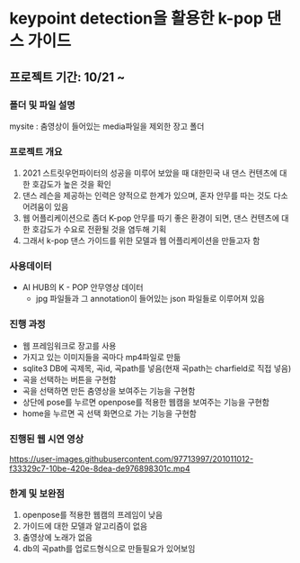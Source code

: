 # keypoint detection을 활용한 k-pop 댄스 가이드

## 프로젝트 기간: 10/21 ~

### 폴더 및 파일 설명
mysite : 춤영상이 들어있는 media파일을 제외한 장고 폴더

### 프로젝트 개요
1. 2021 스트릿우먼파이터의 성공을 미루어 보았을 때 대한민국 내 댄스 컨텐츠에 대한 호감도가 높은 것을 확인
2. 댄스 레슨을 제공하는 인력은 양적으로 한계가 있으며, 혼자 안무를 따는 것도 다소 어려움이 있음
3. 웹 어플리케이션으로 좀더 K-pop 안무를 따기 좋은 환경이 되면, 댄스 컨텐츠에 대한 호감도가 수요로 전환될 것을 염두해 기획
4. 그래서 k-pop 댄스 가이드를 위한 모델과 웹 어플리케이션을 만들고자 함

### 사용데이터 
- AI HUB의 K - POP 안무영상 데이터
  - jpg 파일들과 그 annotation이 들어있는 json 파일들로 이루어져 있음
 
 ### 진행 과정
 - 웹 프레임워크로 장고를 사용
 - 가지고 있는 이미지들을 곡마다 mp4파일로 만듦
 - sqlite3 DB에 곡제목, 곡id, 곡path를 넣음(현재 곡path는 charfield로 직접 넣음)
 - 곡을 선택하는 버튼을 구현함
 - 곡을 선택하면 만든 춤영상을 보여주는 기능을 구현함
 - 상단에 pose를 누르면 openpose를 적용한 웹캠을 보여주는 기능을 구현함
 - home을 누르면 곡 선택 화면으로 가는 기능을 구현함
 
 
 ### 진행된 웹 시연 영상
https://user-images.githubusercontent.com/97713997/201011012-f33329c7-10be-420e-8dea-de976898301c.mp4


 
 ### 한계 및 보완점
 1. openpose를 적용한 웹캠의 프레임이 낮음
 2. 가이드에 대한 모델과 알고리즘이 없음
 3. 춤영상에 노래가 없음
 4. db의 곡path를 업로드형식으로 만들필요가 있어보임
